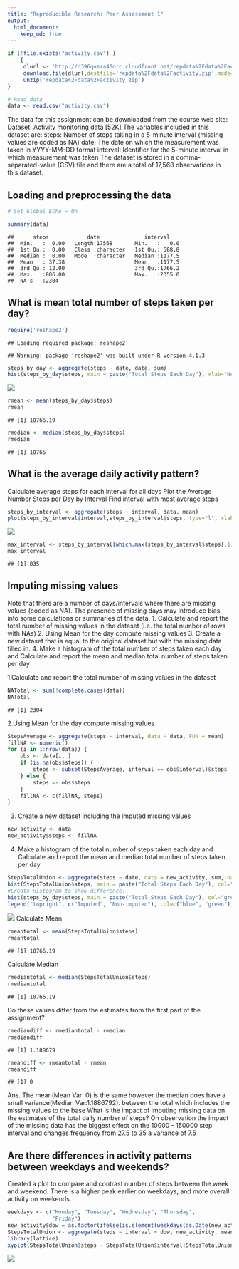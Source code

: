 ```yaml
---
title: "Reproducible Research: Peer Assessment 1"
output: 
  html_document:
    keep_md: true
---
```



```r
if (!file.exists("activity.csv") )
    {
     dlurl <- 'http://d396qusza40orc.cloudfront.net/repdata%2Fdata%2Factivity.zip'  
     download.file(dlurl,destfile='repdata%2Fdata%2Factivity.zip',mode='wb')  
     unzip('repdata%2Fdata%2Factivity.zip')
}

# Read data
data <- read.csv("activity.csv")  
```
The data for this assignment can be downloaded from the course web site: Dataset: Activity monitoring data [52K] The variables included in this dataset are: steps: Number of steps taking in a 5-minute interval (missing values are coded as NA) date: The date on which the measurement was taken in YYYY-MM-DD format interval: Identifier for the 5-minute interval in which measurement was taken The dataset is stored in a comma-separated-value (CSV) file and there are a total of 17,568 observations in this dataset.

## Loading and preprocessing the data

```r
# Set Global Echo = On

summary(data)
```

```
##      steps            date              interval     
##  Min.   :  0.00   Length:17568       Min.   :   0.0  
##  1st Qu.:  0.00   Class :character   1st Qu.: 588.8  
##  Median :  0.00   Mode  :character   Median :1177.5  
##  Mean   : 37.38                      Mean   :1177.5  
##  3rd Qu.: 12.00                      3rd Qu.:1766.2  
##  Max.   :806.00                      Max.   :2355.0  
##  NA's   :2304
```

## What is mean total number of steps taken per day?

```r
require('reshape2')
```

```
## Loading required package: reshape2
```

```
## Warning: package 'reshape2' was built under R version 4.1.3
```

```r
steps_by_day <- aggregate(steps ~ date, data, sum)
hist(steps_by_day$steps, main = paste("Total Steps Each Day"), xlab="Number of Steps", col = "darkblue", ylim = c(0,20), breaks = seq(0,25000, by=2500))
```

![](Project-1_files/figure-html/unnamed-chunk-3-1.png)<!-- -->

```r
rmean <- mean(steps_by_day$steps)
rmean
```

```
## [1] 10766.19
```


```r
rmedian <- median(steps_by_day$steps)
rmedian
```

```
## [1] 10765
```
## What is the average daily activity pattern?
Calculate average steps for each interval for all days
Plot the Average Number Steps per Day by Interval
Find interval with most average steps


```r
steps_by_interval <- aggregate(steps ~ interval, data, mean)
plot(steps_by_interval$interval,steps_by_interval$steps, type="l", xlab="Interval", ylab="Average Number of Steps",main="Average Number of Steps per Day by Interval")
```

![](Project-1_files/figure-html/unnamed-chunk-6-1.png)<!-- -->

```r
max_interval <- steps_by_interval[which.max(steps_by_interval$steps),1]
max_interval
```

```
## [1] 835
```
## Imputing missing values

Note that there are a number of days/intervals where there are missing values (coded as NA). The presence of missing days may introduce bias into some calculations or summaries of the data. 1. Calculate and report the total number of missing values in the dataset (i.e. the total number of rows with NAs) 2. Using Mean for the day compute missing values 3. Create a new dataset that is equal to the original dataset but with the missing data filled in. 4. Make a histogram of the total number of steps taken each day and Calculate and report the mean and median total number of steps taken per day

1.Calculate and report the total number of missing values in the dataset

```r
NATotal <- sum(!complete.cases(data))
NATotal
```

```
## [1] 2304
```

2.Using Mean for the day compute missing values

```r
StepsAverage <- aggregate(steps ~ interval, data = data, FUN = mean)
fillNA <- numeric()
for (i in 1:nrow(data)) {
    obs <- data[i, ]
    if (is.na(obs$steps)) {
        steps <- subset(StepsAverage, interval == obs$interval)$steps
    } else {
        steps <- obs$steps
    }
    fillNA <- c(fillNA, steps)
}
```


3. Create a new dataset including the imputed missing values

```r
new_activity <- data
new_activity$steps <- fillNA
```


4. Make a histogram of the total number of steps taken each day and Calculate and report the mean and median total number of steps taken per day.


```r
StepsTotalUnion <- aggregate(steps ~ date, data = new_activity, sum, na.rm = TRUE)
hist(StepsTotalUnion$steps, main = paste("Total Steps Each Day"), col="blue", xlab="Number of Steps")
#Create Histogram to show difference. 
hist(steps_by_day$steps, main = paste("Total Steps Each Day"), col="green", xlab="Number of Steps", add=T)
legend("topright", c("Imputed", "Non-imputed"), col=c("blue", "green"), lwd=10)
```

![](Project-1_files/figure-html/unnamed-chunk-11-1.png)<!-- -->
Calculate Mean

```r
rmeantotal <- mean(StepsTotalUnion$steps)
rmeantotal
```

```
## [1] 10766.19
```
Calculate Median

```r
rmediantotal <- median(StepsTotalUnion$steps)
rmediantotal
```

```
## [1] 10766.19
```
Do these values differ from the estimates from the first part of the assignment?


```r
rmediandiff <- rmediantotal - rmedian
rmediandiff
```

```
## [1] 1.188679
```

```r
rmeandiff <- rmeantotal - rmean
rmeandiff
```

```
## [1] 0
```
Ans. The mean(Mean Var: 0) is the same however the median does have a small variance(Median Var:1.1886792). between the total which includes the missing values to the base
What is the impact of imputing missing data on the estimates of the total daily number of steps?
On observation the impact of the missing data has the biggest effect on the 10000 - 150000 step interval and changes frequency from 27.5 to 35 a variance of 7.5

## Are there differences in activity patterns between weekdays and weekends?

Created a plot to compare and contrast number of steps between the week and weekend. There is a higher peak earlier on weekdays, and more overall activity on weekends.


```r
weekdays <- c("Monday", "Tuesday", "Wednesday", "Thursday", 
              "Friday")
new_activity$dow = as.factor(ifelse(is.element(weekdays(as.Date(new_activity$date)),weekdays), "Weekday", "Weekend"))
StepsTotalUnion <- aggregate(steps ~ interval + dow, new_activity, mean)
library(lattice)
xyplot(StepsTotalUnion$steps ~ StepsTotalUnion$interval|StepsTotalUnion$dow, main="Average Steps per Day by Interval",xlab="Interval", ylab="Steps",layout=c(1,2), type="l")
```

![](Project-1_files/figure-html/unnamed-chunk-16-1.png)<!-- -->
